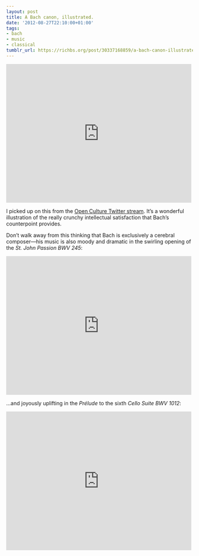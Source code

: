 ```yaml
---
layout: post
title: A Bach canon, illustrated.
date: '2012-08-27T22:10:00+01:00'
tags:
- bach
- music
- classical
tumblr_url: https://richbs.org/post/30337168859/a-bach-canon-illustrated
---
```

<iframe width="500" height="374" src="http://www.youtube.com/embed/xUHQ2ybTejU?wmode=transparent&amp;autohide=1&amp;egm=0&amp;hd=1&amp;iv_load_policy=3&amp;modestbranding=1&amp;rel=0&amp;showinfo=1&amp;showsearch=0" frameborder="0" allowfullscreen=""></iframe>

I picked up on this from the [Open Culture Twitter stream](https://twitter.com/openculture/status/239619342852042752). It’s a wonderful illustration of the really crunchy intellectual satisfaction that Bach’s counterpoint provides.

Don’t walk away from this thinking that Bach is exclusively a cerebral composer—his music is also moody and dramatic in the swirling opening of the _St. John Passion BWV 245_:

<iframe width="500" height="374" src="http://www.youtube.com/embed/rIcinMxNYBc?wmode=transparent&amp;autohide=1&amp;egm=0&amp;hd=1&amp;iv_load_policy=3&amp;modestbranding=1&amp;rel=0&amp;showinfo=1&amp;showsearch=0" frameborder="0" allowfullscreen=""></iframe>

…and joyously uplifting in the _Prélude_ to the sixth _Cello Suite BWV 1012_:

<iframe width="500" height="374" src="http://www.youtube.com/embed/U7dI4C4frow?wmode=transparent&amp;autohide=1&amp;egm=0&amp;hd=1&amp;iv_load_policy=3&amp;modestbranding=1&amp;rel=0&amp;showinfo=1&amp;showsearch=0" frameborder="0" allowfullscreen=""></iframe>
